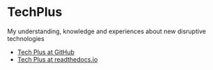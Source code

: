 # TechPlus
My understanding, knowledge and experiences about new disruptive technologies

- [Tech Plus at GitHub](/docs/index.md)
- [Tech Plus at readthedocs.io](https://techplus.readthedocs.io) 
